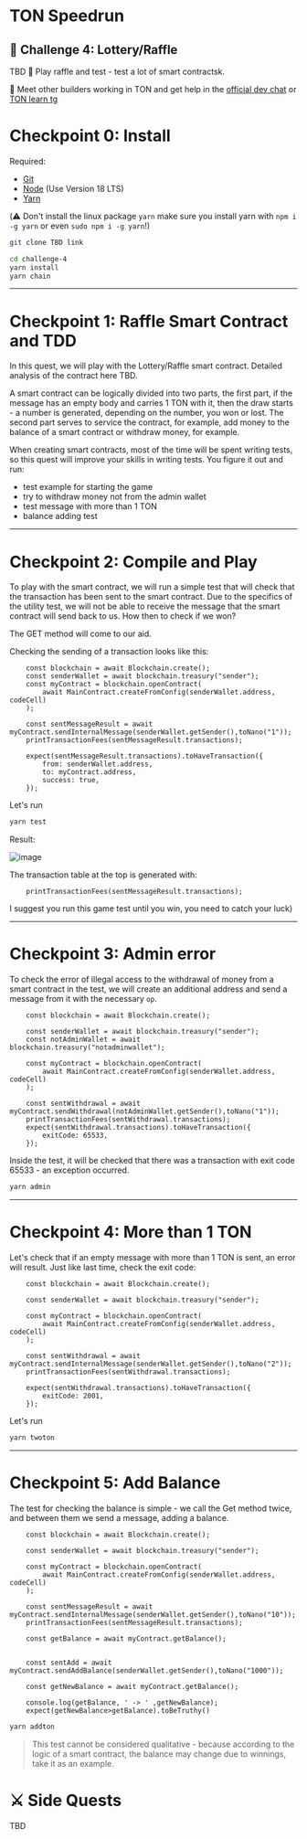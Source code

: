 # TON Speedrun 

## 🚩 Challenge 4: Lottery/Raffle

TBD
🌟 Play raffle and test - test a lot of smart contractsk. 

💬 Meet other builders working in TON and get help in the [official dev chat](https://t.me/tondev_eng) or [TON learn tg](https://t.me/ton_learn)


# Checkpoint 0:  Install 

Required: 
* [Git](https://git-scm.com/downloads)
* [Node](https://nodejs.org/en/download/) (Use Version 18 LTS)
* [Yarn](https://classic.yarnpkg.com/en/docs/install/#mac-stable)

(⚠️ Don't install the linux package `yarn` make sure you install yarn with `npm i -g yarn` or even `sudo npm i -g yarn`!)

```sh
git clone TBD link
```
```sh
cd challenge-4
yarn install
yarn chain
```
---

# Checkpoint 1: Raffle Smart Contract and TDD

In this quest, we will play with the Lottery/Raffle smart contract. Detailed analysis of the contract here TBD.

A smart contract can be logically divided into two parts, the first part, if the message has an empty body and carries 1 TON with it, then the draw starts - a number is generated, depending on the number, you won or lost. The second part serves to service the contract, for example, add money to the balance of a smart contract or withdraw money, for example.

When creating smart contracts, most of the time will be spent writing tests, so this quest will improve your skills in writing tests. You figure it out and run:
- test example for starting the game
- try to withdraw money not from the admin wallet
- test message with more than 1 TON
- balance adding test

---

# Checkpoint 2: Compile and Play

To play with the smart contract, we will run a simple test that will check that the transaction has been sent to the smart contract. Due to the specifics of the utility test, we will not be able to receive the message that the smart contract will send back to us. How then to check if we won?

The GET method will come to our aid.

Checking the sending of a transaction looks like this:

        const blockchain = await Blockchain.create();
        const senderWallet = await blockchain.treasury("sender");
        const myContract = blockchain.openContract(
            await MainContract.createFromConfig(senderWallet.address, codeCell)
        );

        const sentMessageResult = await myContract.sendInternalMessage(senderWallet.getSender(),toNano("1"));
        printTransactionFees(sentMessageResult.transactions);
        
        expect(sentMessageResult.transactions).toHaveTransaction({
            from: senderWallet.address,
            to: myContract.address,
            success: true,
        });

Let's run

```sh
yarn test
```

Result:

![image](https://user-images.githubusercontent.com/18370291/255321037-f2946848-2055-4494-b1b4-6e0aac0856ec.png)

The transaction table at the top is generated with:

        printTransactionFees(sentMessageResult.transactions);
        
I suggest you run this game test until you win, you need to catch your luck)

---

# Checkpoint 3: Admin error

To check the error of illegal access to the withdrawal of money from a smart contract in the test, we will create an additional address and send a message from it with the necessary `op`.

        const blockchain = await Blockchain.create();

        const senderWallet = await blockchain.treasury("sender");
        const notAdminWallet = await blockchain.treasury("notadminwallet");

        const myContract = blockchain.openContract(
            await MainContract.createFromConfig(senderWallet.address, codeCell)
        );

        const sentWithdrawal = await myContract.sendWithdrawal(notAdminWallet.getSender(),toNano("1"));
        printTransactionFees(sentWithdrawal.transactions);
        expect(sentWithdrawal.transactions).toHaveTransaction({
            exitCode: 65533,
        });
        
Inside the test, it will be checked that there was a transaction with exit code 65533 - an exception occurred.

```sh
yarn admin
```

---

# Checkpoint 4: More than 1 TON

Let's check that if an empty message with more than 1 TON is sent, an error will result. Just like last time, check the exit code:

        const blockchain = await Blockchain.create();

        const senderWallet = await blockchain.treasury("sender");

        const myContract = blockchain.openContract(
            await MainContract.createFromConfig(senderWallet.address, codeCell)
        );

        const sentWithdrawal = await myContract.sendInternalMessage(senderWallet.getSender(),toNano("2"));
        printTransactionFees(sentWithdrawal.transactions);
        
        expect(sentWithdrawal.transactions).toHaveTransaction({
            exitCode: 2001,
        });

Let's run

```sh
yarn twoton
```

---

# Checkpoint 5: Add Balance

The test for checking the balance is simple - we call the Get method twice, and between them we send a message, adding a balance.

        const blockchain = await Blockchain.create();

        const senderWallet = await blockchain.treasury("sender");

        const myContract = blockchain.openContract(
            await MainContract.createFromConfig(senderWallet.address, codeCell)
        );

        const sentMessageResult = await myContract.sendInternalMessage(senderWallet.getSender(),toNano("10"));
        printTransactionFees(sentMessageResult.transactions);
        
        const getBalance = await myContract.getBalance();


        const sentAdd = await myContract.sendAddBalance(senderWallet.getSender(),toNano("1000"));

        const getNewBalance = await myContract.getBalance();

        console.log(getBalance, ' -> ' ,getNewBalance);
        expect(getNewBalance>getBalance).toBeTruthy()

```sh
yarn addton
```

> This test cannot be considered qualitative - because according to the logic of a smart contract, the balance may change due to winnings, take it as an example.


# ⚔️ Side Quests

TBD
